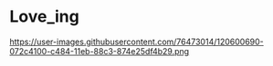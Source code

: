 # Love_ing
https://user-images.githubusercontent.com/76473014/120600690-072c4100-c484-11eb-88c3-874e25df4b29.png

